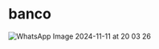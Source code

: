 # banco
![WhatsApp Image 2024-11-11 at 20 03 26](https://github.com/user-attachments/assets/df1b03d3-74f6-4acb-a17d-60e260ed6531)
